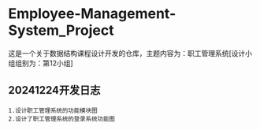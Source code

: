 # Employee-Management-System_Project
这是一个关于数据结构课程设计开发的仓库，主题内容为：职工管理系统[设计小组组别为：第12小组]

## 20241224开发日志
    1.设计职工管理系统的功能模块图
    2.设计了职工管理系统的登录系统功能图





  